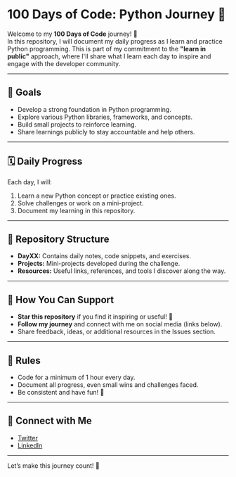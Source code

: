 # 100 Days of Code: Python Journey 🚀

Welcome to my **100 Days of Code** journey! 🎉  
In this repository, I will document my daily progress as I learn and practice Python programming. This is part of my commitment to the **"learn in public"** approach, where I'll share what I learn each day to inspire and engage with the developer community.  

---

## 🌟 Goals
- Develop a strong foundation in Python programming.
- Explore various Python libraries, frameworks, and concepts.
- Build small projects to reinforce learning.
- Share learnings publicly to stay accountable and help others.

---

## 🗓️ Daily Progress
Each day, I will:
1. Learn a new Python concept or practice existing ones.
2. Solve challenges or work on a mini-project.
3. Document my learning in this repository.

---

## 📂 Repository Structure
- **DayXX:** Contains daily notes, code snippets, and exercises.
- **Projects:** Mini-projects developed during the challenge.
- **Resources:** Useful links, references, and tools I discover along the way.

---

## 🚀 How You Can Support
- **Star this repository** if you find it inspiring or useful! 🌟
- **Follow my journey** and connect with me on social media (links below).
- Share feedback, ideas, or additional resources in the Issues section.

---

## 📜 Rules
- Code for a minimum of 1 hour every day.
- Document all progress, even small wins and challenges faced.
- Be consistent and have fun! 🎯

---

## 🔗 Connect with Me
- [Twitter](https://x.com/atharva_admile) 
- [LinkedIn](www.linkedin.com/in/atharvaadmile261) 

---

Let’s make this journey count! 🐍  
